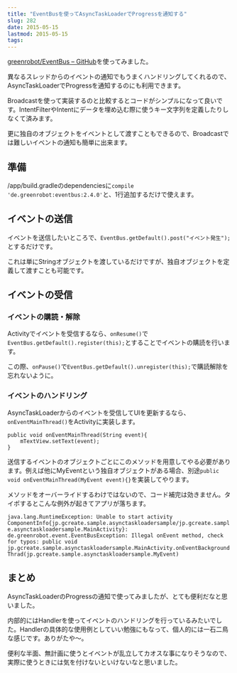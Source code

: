 ```yaml
---
title: "EventBusを使ってAsyncTaskLoaderでProgressを通知する"
slug: 282
date: 2015-05-15
lastmod: 2015-05-15
tags: 
---
```


<a href="https://github.com/greenrobot/EventBus">greenrobot/EventBus &#8211; GitHub</a>を使ってみました。

異なるスレッドからのイベントの通知でもうまくハンドリングしてくれるので、AsyncTaskLoaderでProgressを通知するのにも利用できます。

Broadcastを使って実装するのと比較するとコードがシンプルになって良いです。IntentFilterやIntentにデータを埋め込む際に使うキー文字列を定義したりしなくて済みます。

更に独自のオブジェクトをイベントとして渡すこともできるので、Broadcastでは難しいイベントの通知も簡単に出来ます。


## 準備


/app/build.gradleのdependenciesに`compile 'de.greenrobot:eventbus:2.4.0'`と、1行追加するだけで使えます。


## イベントの送信


イベントを送信したいところで、`EventBus.getDefault().post("イベント発生");`とするだけです。

これは単にStringオブジェクトを渡しているだけですが、独自オブジェクトを定義して渡すことも可能です。


## イベントの受信



### イベントの購読・解除


Activityでイベントを受信するなら、`onResume()`で`EventBus.getDefault().register(this);`とすることでイベントの購読を行います。

この際、`onPause()`で`EventBus.getDefault().unregister(this);`で購読解除を忘れないように。


### イベントのハンドリング


AsyncTaskLoaderからのイベントを受信してUIを更新するなら、`onEventMainThread()`をActivityに実装します。


```
public void onEventMainThread(String event){
    mTextView.setText(event);
}
```

送信するイベントのオブジェクトごとにこのメソッドを用意してやる必要があります。例えば他にMyEventという独自オブジェクトがある場合、別途`public void onEventMainThread(MyEvent event){}`を実装してやります。

メソッドをオーバーライドするわけではないので、コード補完は効きません。タイポするとこんな例外が起きてアプリが落ちます。

`java.lang.RuntimeException: Unable to start activity ComponentInfo{jp.gcreate.sample.asynctaskloadersample/jp.gcreate.sample.asynctaskloadersample.MainActivity}: de.greenrobot.event.EventBusException: Illegal onEvent method, check for typos: public void jp.gcreate.sample.asynctaskloadersample.MainActivity.onEventBackgroundThrad(jp.gcreate.sample.asynctaskloadersample.MyEvent)`


## まとめ


AsyncTaskLoaderのProgressの通知で使ってみましたが、とても便利だなと思いました。

内部的にはHandlerを使ってイベントのハンドリングを行っているみたいでした。Handlerの具体的な使用例としていい勉強にもなって、個人的には一石二鳥な感じです。ありがたや〜。

便利な半面、無計画に使うとイベントが乱立してカオスな事になりそうなので、実際に使うときには気を付けないといけないなと思いました。


  